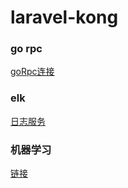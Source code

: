 # laravel-kong

### go rpc

[goRpc连接](https://github.com/missxiaolin/go-rpc)

### elk

[日志服务](https://github.com/missxiaolin/laravel-elk)

### 机器学习
[链接](https://github.com/missxiaolin/laravel-swoole-ml)
